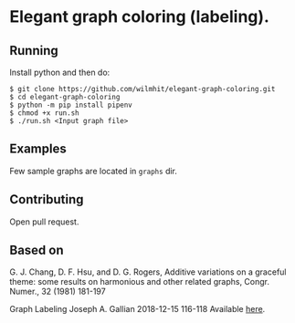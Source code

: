 # Elegant graph coloring (labeling).

## Running

Install python and then do:
```
$ git clone https://github.com/wilmhit/elegant-graph-coloring.git
$ cd elegant-graph-coloring
$ python -m pip install pipenv
$ chmod +x run.sh
$ ./run.sh <Input graph file>
```

## Examples

Few sample graphs are located in `graphs` dir.

## Contributing

Open pull request.

## Based on

G. J. Chang, D. F. Hsu, and D. G. Rogers, Additive variations on a graceful theme:
some results on harmonious and other related graphs, Congr. Numer., 32 (1981)
181-197

Graph Labeling
Joseph A. Gallian
2018-12-15
116-118
Available [here](https://www.combinatorics.org/ojs/index.php).
